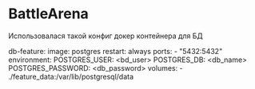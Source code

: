 # BattleArena
Использовалася такой конфиг докер контейнера для БД

db-feature:
  image: postgres
  restart: always
  ports:
    - "5432:5432"
  environment:
    POSTGRES_USER: <bd_user>
    POSTGRES_DB: <db_name>
    POSTGRES_PASSWORD: <db_password>
  volumes:
    - ./feature_data:/var/lib/postgresql/data   

